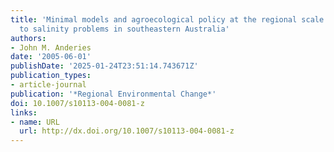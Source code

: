 ```yaml
---
title: 'Minimal models and agroecological policy at the regional scale: An application
  to salinity problems in southeastern Australia'
authors:
- John M. Anderies
date: '2005-06-01'
publishDate: '2025-01-24T23:51:14.743671Z'
publication_types:
- article-journal
publication: '*Regional Environmental Change*'
doi: 10.1007/s10113-004-0081-z
links:
- name: URL
  url: http://dx.doi.org/10.1007/s10113-004-0081-z
---
```

